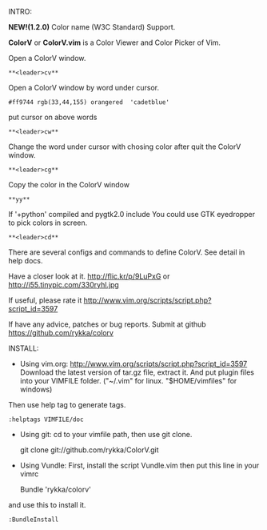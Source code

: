 INTRO:
    
**NEW!(1.2.0)**  Color name (W3C Standard) Support.

**ColorV** or **ColorV.vim** is a Color Viewer and Color Picker of Vim.

Open a ColorV window.

    **<leader>cv**

Open a ColorV window by word under cursor.

    #ff9744 rgb(33,44,155) orangered  'cadetblue'

put cursor on above words 
    
    **<leader>cw**

Change the word under cursor with chosing color after quit the ColorV window.

    **<leader>cg**

Copy the color in the ColorV window

    **yy**

If '+python' compiled and pygtk2.0 include
You could use GTK eyedropper to pick colors in screen.

    **<leader>cd**

There are several configs and commands to define ColorV. 
See detail in help docs.

Have a closer look at it. 
http://flic.kr/p/9LuPxG
or 
http://i55.tinypic.com/330ryhl.jpg

If useful, please rate it
http://www.vim.org/scripts/script.php?script_id=3597

If have any advice, patches or bug reports.
Submit at github 
https://github.com/rykka/colorv

INSTALL:
    
* Using vim.org:
http://www.vim.org/scripts/script.php?script_id=3597
Download the latest version of tar.gz file, extract it.
And put plugin files into your VIMFILE folder.
("~/.vim" for linux. "$HOME/vimfiles" for windows)

Then use help tag to generate tags.

    :helptags VIMFILE/doc

* Using git:
cd to your vimfile path, then use git clone.

    git clone git://github.com/rykka/ColorV.git


* Using Vundle:
First, install the script Vundle.vim
then put this line in your vimrc

    Bundle 'rykka/colorv'

and use this to install it.

    :BundleInstall

 

